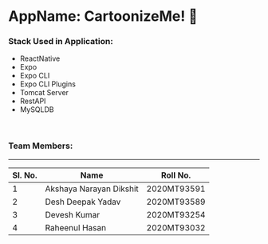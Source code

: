 # AppName: CartoonizeMe! 👻

### Stack Used in Application:

-   ReactNative
-   Expo
-   Expo CLI
-   Expo CLI Plugins
-   Tomcat Server
-   RestAPI
-   MySQLDB

<br />

### Team Members:

---

| Sl. No. | Name                    | Roll No.    |
| ------- | ----------------------- | ----------- |
| 1       | Akshaya Narayan Dikshit | 2020MT93591 |
| 2       | Desh Deepak Yadav       | 2020MT93589 |
| 3       | Devesh Kumar            | 2020MT93254 |
| 4       | Raheenul Hasan          | 2020MT93032 |
